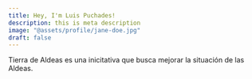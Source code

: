 ```yaml
---
title: Hey, I'm Luis Puchades!
description: this is meta description
image: "@assets/profile/jane-doe.jpg"
draft: false
---
```


Tierra de Aldeas es una inicitativa que busca mejorar la situación de las Aldeas.
